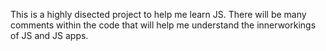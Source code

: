This is a highly disected project to help me learn JS. There will be many comments within the code that will help me understand the innerworkings of JS and JS apps.